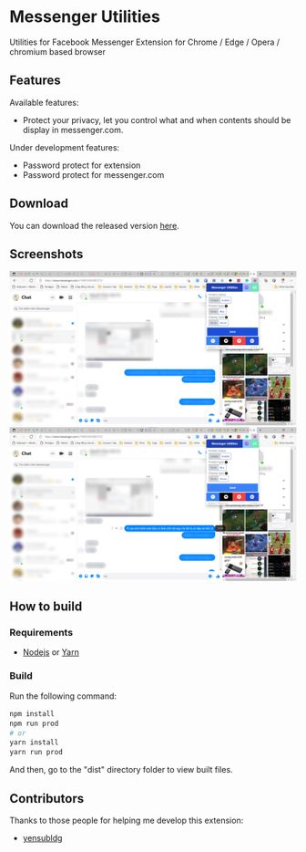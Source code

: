 # Messenger Utilities

Utilities for Facebook Messenger
Extension for Chrome / Edge / Opera / chromium based browser

## Features

Available features:

- Protect your privacy, let you control what and when contents should be display in messenger.com.

Under development features:

- Password protect for extension
- Password protect for messenger.com

## Download

You can download the released version [here](https://github.com/Phu1237/extension-messenger-utilities/releases/latest/download/messenger-utilities.zip).

## Screenshots

![screenshot](screenshots/1.png)
![screenshot](screenshots/2.png)

## How to build

### Requirements

- [Nodejs](https://nodejs.org/) or [Yarn](https://yarnpkg.com/)

### Build

Run the following command:

```bash
npm install
npm run prod
# or
yarn install
yarn run prod
```

And then, go to the "dist" directory folder to view built files.

## Contributors

Thanks to those people for helping me develop this extension:

- [yensubldg](https://github.com/yensubldg)
